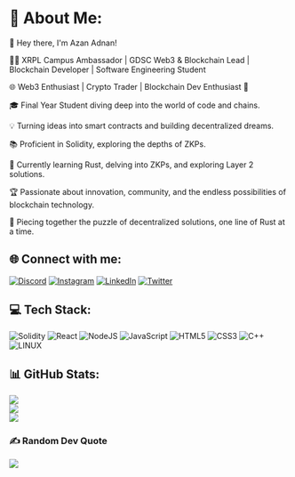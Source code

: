 # 💫 About Me:
👋 Hey there, I'm Azan Adnan!

👨‍💻 XRPL Campus Ambassador | GDSC Web3 & Blockchain Lead | Blockchain Developer | Software Engineering Student

🌐 Web3 Enthusiast | Crypto Trader | Blockchain Dev Enthusiast 🚀

🎓 Final Year Student diving deep into the world of code and chains.

💡 Turning ideas into smart contracts and building decentralized dreams.

📚 Proficient in Solidity, exploring the depths of ZKPs.

🌱 Currently learning Rust, delving into ZKPs, and exploring Layer 2 solutions.

🏆 Passionate about innovation, community, and the endless possibilities of blockchain technology.

🧩 Piecing together the puzzle of decentralized solutions, one line of Rust at a time.


## 🌐 Connect with me:
[![Discord](https://img.shields.io/badge/Discord-%237289DA.svg?logo=discord&logoColor=white)](https://discord.gg/0xazan) [![Instagram](https://img.shields.io/badge/Instagram-%23E4405F.svg?logo=Instagram&logoColor=white)](https://instagram.com/azan.adnan_) [![LinkedIn](https://img.shields.io/badge/LinkedIn-%230077B5.svg?logo=linkedin&logoColor=white)](https://linkedin.com/in/azanadnan) [![Twitter](https://img.shields.io/badge/Twitter-%231DA1F2.svg?logo=Twitter&logoColor=white)](https://twitter.com/0xAzan) 

## 💻 Tech Stack:
![Solidity](https://img.shields.io/badge/Solidity-%23363636.svg?style=for-the-badge&logo=solidity&logoColor=white) ![React](https://img.shields.io/badge/react-%2320232a.svg?style=for-the-badge&logo=react&logoColor=%2361DAFB) ![NodeJS](https://img.shields.io/badge/node.js-6DA55F?style=for-the-badge&logo=node.js&logoColor=white) ![JavaScript](https://img.shields.io/badge/javascript-%23323330.svg?style=for-the-badge&logo=javascript&logoColor=%23F7DF1E) ![HTML5](https://img.shields.io/badge/html5-%23E34F26.svg?style=for-the-badge&logo=html5&logoColor=white) ![CSS3](https://img.shields.io/badge/css3-%231572B6.svg?style=for-the-badge&logo=css3&logoColor=white) ![C++](https://img.shields.io/badge/c++-%2300599C.svg?style=for-the-badge&logo=c%2B%2B&logoColor=white) ![LINUX](https://img.shields.io/badge/Linux-FCC624?style=for-the-badge&logo=linux&logoColor=black) 

## 📊 GitHub Stats:
![](https://github-readme-stats.vercel.app/api?username=AzanAdnan23&theme=tokyonight&hide_border=false&include_all_commits=false&count_private=false)<br/>
![](https://github-readme-streak-stats.herokuapp.com/?user=AzanAdnan23&theme=tokyonight&hide_border=false)<br/>
![](https://github-readme-stats.vercel.app/api/top-langs/?username=AzanAdnan23&theme=tokyonight&hide_border=false&include_all_commits=false&count_private=false&layout=compact)

### ✍️ Random Dev Quote
![](https://quotes-github-readme.vercel.app/api?type=horizontal&theme=tokyonight)


<!-- Proudly created with GPRM ( https://gprm.itsvg.in ) -->
